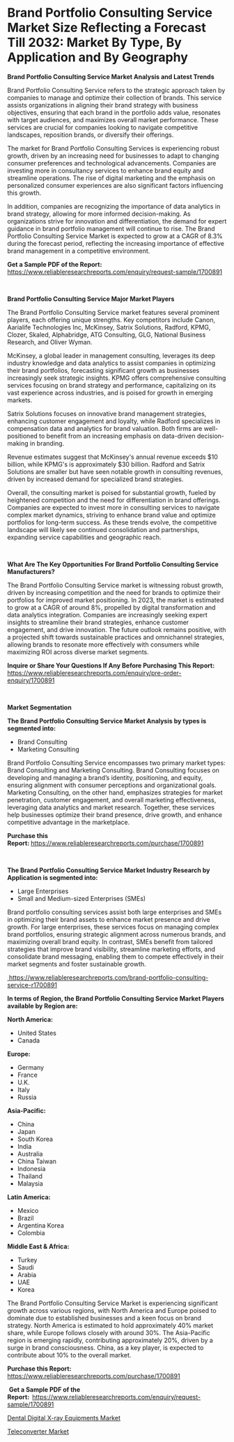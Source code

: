 <p><h1>Brand Portfolio Consulting Service Market Size Reflecting a Forecast Till 2032: Market By Type, By Application and By Geography</h1></p><p><strong>Brand Portfolio Consulting Service Market Analysis and Latest Trends</strong></p>
<p><p>Brand Portfolio Consulting Service refers to the strategic approach taken by companies to manage and optimize their collection of brands. This service assists organizations in aligning their brand strategy with business objectives, ensuring that each brand in the portfolio adds value, resonates with target audiences, and maximizes overall market performance. These services are crucial for companies looking to navigate competitive landscapes, reposition brands, or diversify their offerings.</p><p>The market for Brand Portfolio Consulting Services is experiencing robust growth, driven by an increasing need for businesses to adapt to changing consumer preferences and technological advancements. Companies are investing more in consultancy services to enhance brand equity and streamline operations. The rise of digital marketing and the emphasis on personalized consumer experiences are also significant factors influencing this growth.</p><p>In addition, companies are recognizing the importance of data analytics in brand strategy, allowing for more informed decision-making. As organizations strive for innovation and differentiation, the demand for expert guidance in brand portfolio management will continue to rise. The Brand Portfolio Consulting Service Market is expected to grow at a CAGR of 8.3% during the forecast period, reflecting the increasing importance of effective brand management in a competitive environment.</p></p>
<p><strong>Get a Sample PDF of the Report:&nbsp;</strong> <a href="https://www.reliableresearchreports.com/enquiry/request-sample/1700891?utm_campaign=13&utm_medium=2&utm_source=Github&utm_content=ia&utm_term=27032025&utm_id=brand-portfolio-consulting-service">https://www.reliableresearchreports.com/enquiry/request-sample/1700891</a></p>
<p>&nbsp;</p>
<p><strong>Brand Portfolio Consulting Service Major Market Players</strong></p>
<p><p>The Brand Portfolio Consulting Service market features several prominent players, each offering unique strengths. Key competitors include Canon, Aarialife Technologies Inc, McKinsey, Satrix Solutions, Radford, KPMG, Clozer, Skaled, Alphabridge, ATG Consulting, GLG, National Business Research, and Oliver Wyman. </p><p>McKinsey, a global leader in management consulting, leverages its deep industry knowledge and data analytics to assist companies in optimizing their brand portfolios, forecasting significant growth as businesses increasingly seek strategic insights. KPMG offers comprehensive consulting services focusing on brand strategy and performance, capitalizing on its vast experience across industries, and is poised for growth in emerging markets.</p><p>Satrix Solutions focuses on innovative brand management strategies, enhancing customer engagement and loyalty, while Radford specializes in compensation data and analytics for brand valuation. Both firms are well-positioned to benefit from an increasing emphasis on data-driven decision-making in branding.</p><p>Revenue estimates suggest that McKinsey's annual revenue exceeds $10 billion, while KPMG's is approximately $30 billion. Radford and Satrix Solutions are smaller but have seen notable growth in consulting revenues, driven by increased demand for specialized brand strategies.</p><p>Overall, the consulting market is poised for substantial growth, fueled by heightened competition and the need for differentiation in brand offerings. Companies are expected to invest more in consulting services to navigate complex market dynamics, striving to enhance brand value and optimize portfolios for long-term success. As these trends evolve, the competitive landscape will likely see continued consolidation and partnerships, expanding service capabilities and geographic reach.</p></p>
<p>&nbsp;</p>
<p><strong>What Are The Key Opportunities For Brand Portfolio Consulting Service Manufacturers?</strong></p>
<p><p>The Brand Portfolio Consulting Service market is witnessing robust growth, driven by increasing competition and the need for brands to optimize their portfolios for improved market positioning. In 2023, the market is estimated to grow at a CAGR of around 8%, propelled by digital transformation and data analytics integration. Companies are increasingly seeking expert insights to streamline their brand strategies, enhance customer engagement, and drive innovation. The future outlook remains positive, with a projected shift towards sustainable practices and omnichannel strategies, allowing brands to resonate more effectively with consumers while maximizing ROI across diverse market segments.</p></p>
<p><strong>Inquire or Share Your Questions If Any Before Purchasing This Report:</strong> <a href="https://www.reliableresearchreports.com/enquiry/pre-order-enquiry/1700891?utm_campaign=13&utm_medium=2&utm_source=Github&utm_content=ia&utm_term=27032025&utm_id=brand-portfolio-consulting-service">https://www.reliableresearchreports.com/enquiry/pre-order-enquiry/1700891</a></p>
<p>&nbsp;</p>
<p><strong>Market Segmentation</strong></p>
<p><strong>The Brand Portfolio Consulting Service Market Analysis by types is segmented into:</strong></p>
<p><ul><li>Brand Consulting</li><li>Marketing Consulting</li></ul></p>
<p><p>Brand Portfolio Consulting Service encompasses two primary market types: Brand Consulting and Marketing Consulting. Brand Consulting focuses on developing and managing a brand’s identity, positioning, and equity, ensuring alignment with consumer perceptions and organizational goals. Marketing Consulting, on the other hand, emphasizes strategies for market penetration, customer engagement, and overall marketing effectiveness, leveraging data analytics and market research. Together, these services help businesses optimize their brand presence, drive growth, and enhance competitive advantage in the marketplace.</p></p>
<p><strong>Purchase this Report:&nbsp;</strong><a href="https://www.reliableresearchreports.com/purchase/1700891?utm_campaign=13&utm_medium=2&utm_source=Github&utm_content=ia&utm_term=27032025&utm_id=brand-portfolio-consulting-service">https://www.reliableresearchreports.com/purchase/1700891</a></p>
<p>&nbsp;</p>
<p><strong>The Brand Portfolio Consulting Service Market Industry Research by Application is segmented into:</strong></p>
<p><ul><li>Large Enterprises</li><li>Small and Medium-sized Enterprises (SMEs)</li></ul></p>
<p><p>Brand portfolio consulting services assist both large enterprises and SMEs in optimizing their brand assets to enhance market presence and drive growth. For large enterprises, these services focus on managing complex brand portfolios, ensuring strategic alignment across numerous brands, and maximizing overall brand equity. In contrast, SMEs benefit from tailored strategies that improve brand visibility, streamline marketing efforts, and consolidate brand messaging, enabling them to compete effectively in their market segments and foster sustainable growth.</p></p>
<p><a href="https://www.reliableresearchreports.com/brand-portfolio-consulting-service-r1700891?utm_campaign=13&utm_medium=2&utm_source=Github&utm_content=ia&utm_term=27032025&utm_id=brand-portfolio-consulting-service">&nbsp;https://www.reliableresearchreports.com/brand-portfolio-consulting-service-r1700891</a></p>
<p><strong>In terms of Region, the Brand Portfolio Consulting Service Market Players available by Region are:</strong></p>
<p>
    <p> <strong> North America: </strong>
        <ul>
            <li>United States</li>
            <li>Canada</li>
        </ul>
        </p> 
    <p> <strong> Europe: </strong>
        <ul>
            <li>Germany</li>
            <li>France</li>
            <li>U.K.</li>
            <li>Italy</li>
            <li>Russia</li>
        </ul>
        </p> 
    <p> <strong> Asia-Pacific: </strong>
        <ul>
            <li>China</li>
            <li>Japan</li>
            <li>South Korea</li>
            <li>India</li>
            <li>Australia</li>
            <li>China Taiwan</li>
            <li>Indonesia</li>
            <li>Thailand</li>
            <li>Malaysia</li>
        </ul>
        </p> 
    <p> <strong> Latin America: </strong>
        <ul>
            <li>Mexico</li>
            <li>Brazil</li>
            <li>Argentina Korea</li>
            <li>Colombia</li>
        </ul>
        </p> 
    <p> <strong> Middle East & Africa: </strong>
        <ul>
            <li>Turkey</li>
            <li>Saudi</li>
            <li>Arabia</li>
            <li>UAE</li>
            <li>Korea</li>
        </ul>
    </p>
    </p>
<p><p>The Brand Portfolio Consulting Service Market is experiencing significant growth across various regions, with North America and Europe poised to dominate due to established businesses and a keen focus on brand strategy. North America is estimated to hold approximately 40% market share, while Europe follows closely with around 30%. The Asia-Pacific region is emerging rapidly, contributing approximately 20%, driven by a surge in brand consciousness. China, as a key player, is expected to contribute about 10% to the overall market.</p></p>
<p><strong>Purchase this Report: </strong><a href="https://www.reliableresearchreports.com/purchase/1700891?utm_campaign=13&utm_medium=2&utm_source=Github&utm_content=ia&utm_term=27032025&utm_id=brand-portfolio-consulting-service">https://www.reliableresearchreports.com/purchase/1700891</a></p>
<p>&nbsp;<strong>Get a Sample PDF of the Report:&nbsp;&nbsp;</strong><a href="https://www.reliableresearchreports.com/enquiry/request-sample/1700891?utm_campaign=13&utm_medium=2&utm_source=Github&utm_content=ia&utm_term=27032025&utm_id=brand-portfolio-consulting-service">https://www.reliableresearchreports.com/enquiry/request-sample/1700891</a></p>
<p><strong></strong></p>
<p><p><a href="https://github.com/fettycahow90/Market-Research-Report-List-1/blob/main/dental-digital-x-ray-equipments-market.md?utm_campaign=13&utm_medium=2&utm_source=Github&utm_content=ia&utm_term=27032025&utm_id=brand-portfolio-consulting-service">Dental Digital X-ray Equipments Market</a></p><p><a href="https://github.com/zahrigayda1h/Market-Research-Report-List-1/blob/main/teleconverter-market.md?utm_campaign=13&utm_medium=2&utm_source=Github&utm_content=ia&utm_term=27032025&utm_id=brand-portfolio-consulting-service">Teleconverter Market</a></p></p>